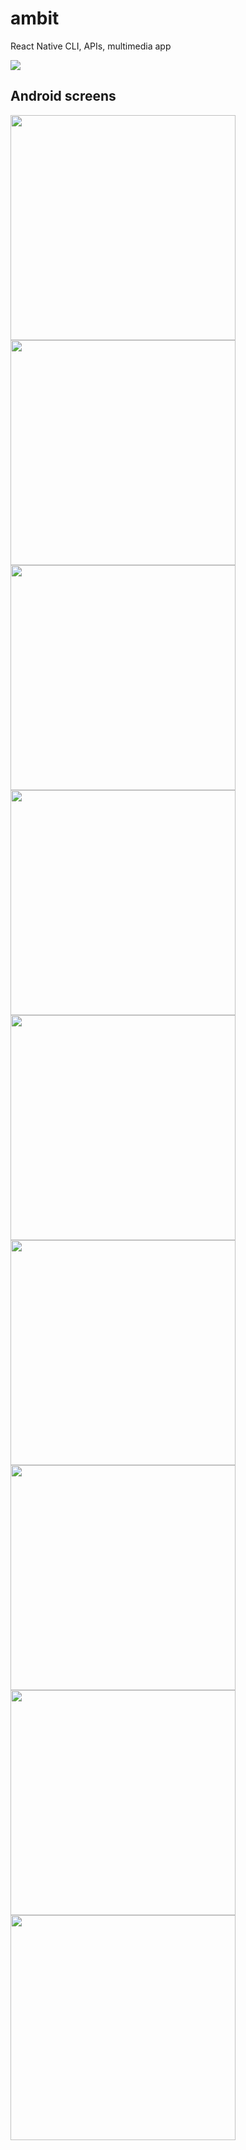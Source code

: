 # ambit
React Native CLI, APIs, multimedia app  

[![](https://img.shields.io/badge/Made_with-ReactNative-blue?style=for-the-badge&logo=react)](https://reactnative.dev/docs/getting-started)  

## Android screens  
<img src="https://github.com/occiandiaali/ambit/assets/40769994/ac1122d7-31c5-4011-9e18-9d9ac3c34a62.jpg" height="360"> 
<img src="https://github.com/occiandiaali/ambit/assets/40769994/0ffc2734-f867-4611-9145-13d3f65a84ae.jpg" height="360"> 
<img src="https://github.com/occiandiaali/ambit/assets/40769994/0bdaf05d-9988-4291-9636-c5219c88e507.jpg" height="360"> 
<img src="https://github.com/occiandiaali/ambit/assets/40769994/d11bb063-da42-425e-bfa1-4aeaa95c7102.jpg" height="360"> 
<img src="https://github.com/occiandiaali/ambit/assets/40769994/c4fae458-86e2-48d7-80e6-bcaf0770d248jpg" height="360"> 
<img src="https://github.com/occiandiaali/ambit/assets/40769994/691ed2c7-f20b-441e-91b7-4e6f0cd4e788.jpg" height="360"> 
<img src="https://github.com/occiandiaali/ambit/assets/40769994/efd757d1-8c8f-4231-867c-5d194e5f3dc0.jpg" height="360"> 
<img src="https://github.com/occiandiaali/ambit/assets/40769994/4cf64237-5abe-4468-92bd-749bbcdcc287.jpg" height="360"> 
<img src="https://github.com/occiandiaali/ambit/assets/40769994/ca958d11-99b1-4edb-9611-c13984c181be.jpg" height="360"> 

